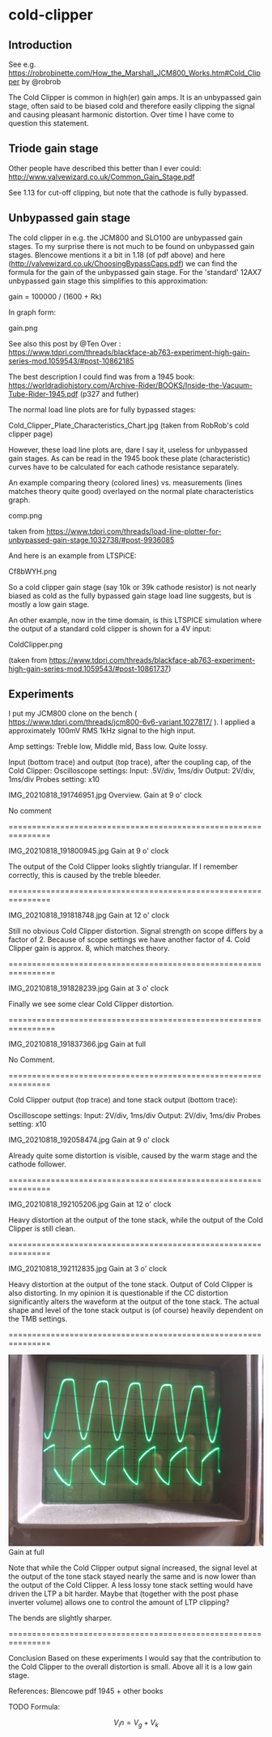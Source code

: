 # cold-clipper

## Introduction
See e.g. https://robrobinette.com/How_the_Marshall_JCM800_Works.htm#Cold_Clipper by @robrob

The Cold Clipper is common in high(er) gain amps. It is an unbypassed gain stage, often said to be biased cold and therefore easily clipping the signal and causing pleasant harmonic distortion. Over time I have come to question this statement.

## Triode gain stage
Other people have described this better than I ever could: http://www.valvewizard.co.uk/Common_Gain_Stage.pdf

See 1.13 for cut-off clipping, but note that the cathode is fully bypassed.

## Unbypassed gain stage
The cold clipper in e.g. the JCM800 and SLO100 are unbypassed gain stages. To my surprise there is not much to be found on unbypassed gain stages. Blencowe mentions it a bit in 1.18 (of pdf above) and here (http://valvewizard.co.uk/ChoosingBypassCaps.pdf) we can find the formula for the gain of the unbypassed gain stage. For the 'standard' 12AX7 unbypassed gain stage this simplifies to this approximation:

gain = 100000 / (1600 + Rk)

In graph form:

gain.png


See also this post by @Ten Over : https://www.tdpri.com/threads/blackface-ab763-experiment-high-gain-series-mod.1059543/#post-10862185

The best description I could find was from a 1945 book: https://worldradiohistory.com/Archive-Rider/BOOKS/Inside-the-Vacuum-Tube-Rider-1945.pdf (p327 and futher)

The normal load line plots are for fully bypassed stages:

Cold_Clipper_Plate_Characteristics_Chart.jpg
(taken from RobRob's cold clipper page)

However, these load line plots are, dare I say it, useless for unbypassed gain stages. As can be read in the 1945 book these plate (characteristic) curves have to be calculated for each cathode resistance separately.

An example comparing theory (colored lines) vs. measurements (lines matches theory quite good) overlayed on the normal plate characteristics graph.

comp.png

taken from https://www.tdpri.com/threads/load-line-plotter-for-unbypassed-gain-stage.1032738/#post-9936085

And here is an example from LTSPiCE:

Cf8bWYH.png


So a cold clipper gain stage (say 10k or 39k cathode resistor) is not nearly biased as cold as the fully bypassed gain stage load line suggests, but is mostly a low gain stage.

An other example, now in the time domain, is this LTSPICE simulation where the output of a standard cold clipper is shown for a 4V input:

ColdClipper.png


(taken from https://www.tdpri.com/threads/blackface-ab763-experiment-high-gain-series-mod.1059543/#post-10861737)

## Experiments
I put my JCM800 clone on the bench ( https://www.tdpri.com/threads/jcm800-6v6-variant.1027817/ ). I applied a approximately 100mV RMS 1kHz signal to the high input.


Amp settings:
Treble low, Middle mid, Bass low. Quite lossy.

Input (bottom trace) and output (top trace), after the coupling cap, of the Cold Clipper:
Oscilloscope settings:
Input: .5V/div, 1ms/div
Output: 2V/div, 1ms/div
Probes setting: x10

IMG_20210818_191746951.jpg
Overview. Gain at 9 o' clock

No comment

===============================================================

IMG_20210818_191800945.jpg
Gain at 9 o' clock

The output of the Cold Clipper looks slightly triangular. If I remember correctly, this is caused by the treble bleeder.

===============================================================

IMG_20210818_191818748.jpg
Gain at 12 o' clock

Still no obvious Cold Clipper distortion. Signal strength on scope differs by a factor of 2. Because of scope settings we have another factor of 4. Cold Clipper gain is approx. 8, which matches theory.


================================================================

IMG_20210818_191828239.jpg
Gain at 3 o' clock

Finally we see some clear Cold Clipper distortion.

================================================================

IMG_20210818_191837366.jpg
Gain at full

No Comment.

===============================================================

Cold Clipper output (top trace) and tone stack output (bottom trace):

Oscilloscope settings:
Input: 2V/div, 1ms/div
Output: 2V/div, 1ms/div
Probes setting: x10

IMG_20210818_192058474.jpg
Gain at 9 o' clock

Already quite some distortion is visible, caused by the warm stage and the cathode follower.

===============================================================

IMG_20210818_192105206.jpg
Gain at 12 o' clock

Heavy distortion at the output of the tone stack, while the output of the Cold Clipper is still clean.

===============================================================

IMG_20210818_192112835.jpg
Gain at 3 o' clock

Heavy distortion at the output of the tone stack. Output of Cold Clipper is also distorting. In my opinion it is questionable if the CC distortion significantly alters the waveform at the output of the tone stack. The actual shape and level of the tone stack output is (of course) heavily dependent on the TMB settings.

===============================================================

![](images/FullGain.jpg)
Gain at full

Note that while the Cold Clipper output signal increased, the signal level at the output of the tone stack stayed nearly the same and is now lower than the output of the Cold Clipper. A less lossy tone stack setting would have driven the LTP a bit harder. Maybe that (together with the post phase inverter volume) allows one to control the amount of LTP clipping?

The bends are slightly sharper.

===============================================================

Conclusion
Based on these experiments I would say that the contribution to the Cold Clipper to the overall distortion is small. Above all it is a low gain stage.

References:
Blencowe pdf
1945 + other books


TODO
Formula:

$$V_in=V_g+V_k$$